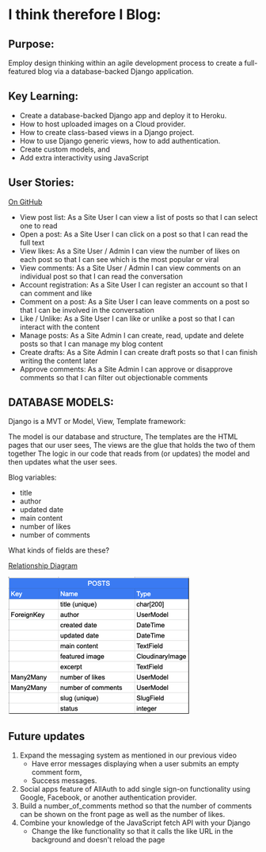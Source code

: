 # I think therefore I Blog:

## Purpose: 
Employ design thinking within an agile development process to create a full-featured blog via a database-backed Django application.

## Key Learning: 
* Create a database-backed Django app and deploy it to Heroku. 
* How to host uploaded images on a Cloud provider. 
* How to create class-based views in a Django project.
* How to use Django generic views, how to add authentication.
* Create custom models, and 
* Add extra interactivity using JavaScript

## User Stories:
[On GitHub](https://github.com/users/roeszler/projects/3/views/1)

* View post list: As a Site User I can view a list of posts so that I can select one to read
* Open a post: As a Site User I can click on a post so that I can read the full text
* View likes: As a Site User / Admin I can view the number of likes on each post so that I can see which is the most popular or viral
* View comments: As a Site User / Admin I can view comments on an individual post so that I can read the conversation
* Account registration: As a Site User I can register an account so that I can comment and like
* Comment on a post: As a Site User I can leave comments on a post so that I can be involved in the conversation
* Like / Unlike: As a Site User I can like or unlike a post so that I can interact with the content
* Manage posts: As a Site Admin I can create, read, update and delete posts so that I can manage my blog content
* Create drafts: As a Site Admin I can create draft posts so that I can finish writing the content later
* Approve comments: As a Site Admin I can approve or disapprove comments so that I can filter out objectionable comments

## DATABASE MODELS:

Django is a MVT or Model, View, Template framework:

The model is our database and structure, 
The templates are the HTML pages that our user sees,
The views are the glue that holds the two of them together 
The logic in our code that reads from (or updates) the model and then updates what the user sees.

Blog variables:

* title
* author  
* updated date
* main content 
* number of likes
* number of comments

What kinds of fields are these?  

[Relationship Diagram](https://docs.google.com/spreadsheets/d/1Bq74KutSfTbplOzb7bEvSfRpMtyyOreDQ4OC_nWXpQI/edit?usp=sharing)

![Relationship Diagram](/static/images/relationship-diagram-blog.png)

## Future updates
1. Expand the messaging system as mentioned in our previous video
	- Have error messages displaying when a user submits an empty comment form,
	- Success messages.
2. Social apps feature of AllAuth to add single sign-on functionality using Google, Facebook, or another authentication provider.
3. Build a number_of_comments method so that the number of comments can be shown on the front page as well as the number of likes.
4. Combine your knowledge of the JavaScript fetch API with your Django 
	- Change the like functionality so that it calls the like URL in the background and doesn't reload the page
